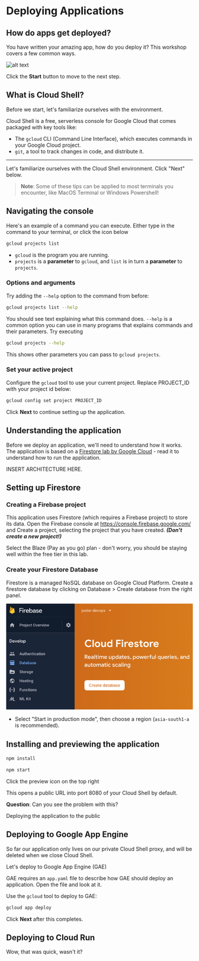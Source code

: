 # Deploying Applications

## How do apps get deployed?

You have written your amazing app, how do you deploy it? This workshop covers a few common ways.

![alt text](https://storage.googleapis.com/appivo-websites/www/2017/12/5a7fa863-cloudnative.png "How do we deploy an app?")

Click the **Start** button to move to the next step.


## What is Cloud Shell?

Before we start, let's familiarize ourselves with the environment.

Cloud Shell is a free, serverless console for Google Cloud that comes packaged with key tools like:
* The `gcloud` CLI (Command Line Interface), which executes commands in your Google Cloud project.
* `git`, a tool to track changes in code, and distribute it.

*** 

Let's familiarize ourselves with the Cloud Shell environment. Click "Next" below.
> **Note**: Some of these tips can be applied to most terminals you encounter, like MacOS Terminal or Windows Powershell!

## Navigating the console

Here's an example of a command you can execute. Either type in the command to your terminal, or click the <walkthrough-cloud-shell-icon></walkthrough-cloud-shell-icon> icon below

```bash
gcloud projects list
```

* `gcloud` is the program you are running.
* `projects` is a **parameter** to `gcloud`, and `list` is in turn a **parameter** to `projects`.

### Options and arguments

Try adding the `--help` option to the command from before:

```bash
gcloud projects list --help
```

You should see text explaining what this command does. `--help` is a common option you can use in many programs that explains commands and their parameters. Try executing

```bash
gcloud projects --help
```

This shows other parameters you can pass to `gcloud projects`.


### Set your active project
Configure the `gcloud` tool to use your current project. Replace PROJECT_ID with your project id below:

```bash
gcloud config set project PROJECT_ID
```

Click **Next** to continue setting up the application.

## Understanding the application

Before we deploy an application, we'll need to understand how it works. 
The application is based on a [Firestore lab by Google Cloud](https://codelabs.developers.google.com/codelabs/firestore-web/#0) - read it to understand how to run the application.

INSERT ARCHITECTURE HERE.

## Setting up Firestore

### Creating a Firebase project

This application uses Firestore (which requires a Firebase project) to store its data.
Open the Firebase console at https://console.firebase.google.com/ and Create a project, selecting the project that you have created. ***(Don't create a new project!)***

Select the Blaze (Pay as you go) plan - don't worry, you should be staying well within the free tier in this lab.

### Create your Firestore Database

Firestore is a managed NoSQL database on Google Cloud Platform. Create a firestore database by clicking on Database > Create database from the right panel. 

![alt text](https://raw.githubusercontent.com/chalcedonyt/gcp-gke-workshop/master/tutorial-images/Firestore.png "Creating firebase instance")

* Select "Start in production mode", then choose a region (`asia-south1-a` is recommended).

## Installing and previewing the application 
```bash
npm install
```

```bash
npm start
```

Click the preview icon on the top right <walkthrough-web-preview-icon></walkthrough-web-preview-icon>

This opens a public URL into port 8080 of your Cloud Shell by default.

**Question**: Can you see the problem with this?

Deploying the application to the public

## Deploying to Google App Engine

So far our application only lives on our private Cloud Shell proxy, and will be deleted when we close Cloud Shell.

Let's deploy to Google App Engine (GAE)

GAE requires an `app.yaml` file to describe how GAE should deploy an application. <walkthrough-editor-open-file filePath="app.yaml">Open the file</walkthrough-editor-open-file> and look at it.

Use the `gcloud` tool to deploy to GAE:
```bash
gcloud app deploy
```

Click **Next** after this completes.

## Deploying to Cloud Run

Wow, that was quick, wasn't it?
